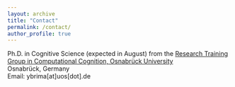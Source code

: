 ```yaml
---
layout: archive
title: "Contact"
permalink: /contact/
author_profile: true
---
```

Ph.D. in Cognitive Science (expected in August) from the <a href="https://www.comco.uni-osnabrueck.de/en/startpage.html" target="_blank">Research Training Group in Computational Cognition, Osnabrück University</a><br>
Osnabrück, Germany<br>
Email: ybrima[at]uos[dot].de
